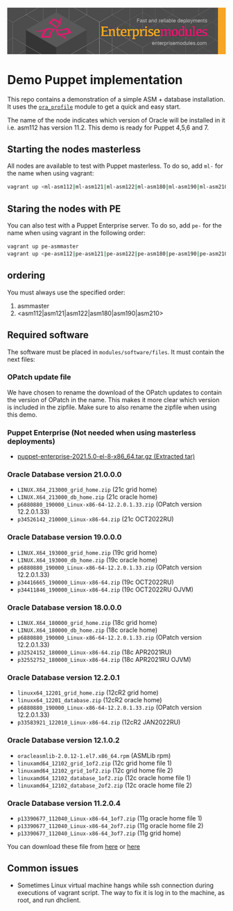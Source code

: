 [![Enterprise Modules](https://raw.githubusercontent.com/enterprisemodules/public_images/master/banner1.jpg)](https://www.enterprisemodules.com)

# Demo Puppet implementation

This repo contains a demonstration of a simple ASM + database installation. It uses the [`ora_profile`](https://forge.puppet.com/enterprisemodules/ora_profile) module to get a quick and easy start.

The name of the node indicates which version of Oracle will be installed in it i.e. asm112 has version 11.2. This demo is ready for Puppet 4,5,6 and 7.

## Starting the nodes masterless

All nodes are available to test with Puppet masterless. To do so, add `ml-` for the name when using vagrant:

```bash
vagrant up <ml-asm112|ml-asm121|ml-asm122|ml-asm180|ml-asm190|ml-asm210>
```

## Staring the nodes with PE

You can also test with a Puppet Enterprise server. To do so, add `pe-` for the name when using vagrant in the following order:

```bash
vagrant up pe-asmmaster
vagrant up <pe-asm112|pe-asm121|pe-asm122|pe-asm180|pe-asm190|pe-asm210>
```

## ordering

You must always use the specified order:

1. asmmaster
2. <asm112|asm121|asm122|asm180|asm190|asm210>

## Required software

The software must be placed in `modules/software/files`. It must contain the next files:

### OPatch update file
We have chosen to rename the download of the OPatch updates to contain the version of OPatch in the name.
This makes it more clear which version is included in the zipfile.
Make sure to also rename the zipfile when using this demo.

### Puppet Enterprise (Not needed when using masterless deployments)

- [puppet-enterprise-2021.5.0-el-8-x86_64.tar.gz (Extracted tar)](https://puppet.com/download-puppet-enterprise)

### Oracle Database version 21.0.0.0

- `LINUX.X64_213000_grid_home.zip`                (21c grid home)
- `LINUX.X64_213000_db_home.zip`                  (21c oracle home)
- `p6880880_190000_Linux-x86-64-12.2.0.1.33.zip`  (OPatch version 12.2.0.1.33)
- `p34526142_210000_Linux-x86-64.zip`             (21c OCT2022RU)

### Oracle Database version 19.0.0.0

- `LINUX.X64_193000_grid_home.zip`                (19c grid home)
- `LINUX.X64_193000_db_home.zip`                  (19c oracle home)
- `p6880880_190000_Linux-x86-64-12.2.0.1.33.zip`  (OPatch version 12.2.0.1.33)
- `p34416665_190000_Linux-x86-64.zip`             (19c OCT2022RU)
- `p34411846_190000_Linux-x86-64.zip`             (19c OCT2022RU OJVM)

### Oracle Database version 18.0.0.0

- `LINUX.X64_180000_grid_home.zip`                (18c grid home)
- `LINUX.X64_180000_db_home.zip`                  (18c oracle home)
- `p6880880_190000_Linux-x86-64-12.2.0.1.33.zip`  (OPatch version 12.2.0.1.33)
- `p32524152_180000_Linux-x86-64.zip`             (18c APR2021RU)
- `p32552752_180000_Linux-x86-64.zip`             (18c APR2021RU OJVM)

### Oracle Database version 12.2.0.1

- `linuxx64_12201_grid_home.zip`                  (12cR2 grid home)
- `linuxx64_12201_database.zip`                   (12cR2 oracle home)
- `p6880880_190000_Linux-x86-64-12.2.0.1.33.zip`  (OPatch version 12.2.0.1.33)
- `p33583921_122010_Linux-x86-64.zip`             (12cR2 JAN2022RU)

### Oracle Database version 12.1.0.2

- `oracleasmlib-2.0.12-1.el7.x86_64.rpm` (ASMLib rpm)
- `linuxamd64_12102_grid_1of2.zip`       (12c grid home file 1)
- `linuxamd64_12102_grid_1of2.zip`       (12c grid home file 2)
- `linuxamd64_12102_database_1of2.zip`   (12c oracle home file 1)
- `linuxamd64_12102_database_2of2.zip`   (12c oracle home file 2)

### Oracle Database version 11.2.0.4

- `p13390677_112040_Linux-x86-64_1of7.zip` (11g oracle home file 1)
- `p13390677_112040_Linux-x86-64_2of7.zip` (11g oracle home file 2)
- `p13390677_112040_Linux-x86-64_3of7.zip` (11g grid home)

You can download these file from
[here](http://support.oracle.com)
or
[here](https://www.oracle.com/database/technologies/oracle-database-software-downloads.html)

## Common issues

- Sometimes Linux virtual machine hangs while ssh connection during executions of vagrant script. The way to fix it is log in to the machine, as root, and run dhclient.
